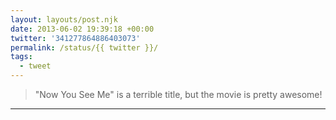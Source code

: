 ```yaml
---
layout: layouts/post.njk
date: 2013-06-02 19:39:18 +00:00
twitter: '341277864886403073'
permalink: /status/{{ twitter }}/
tags: 
  - tweet
---
```


> "Now You See Me" is a terrible title, but the movie is pretty awesome!

---

